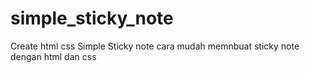 # simple_sticky_note
Create html css Simple Sticky note
cara mudah memnbuat sticky note dengan html dan css
